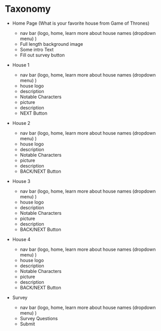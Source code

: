 # Taxonomy 

- Home Page (What is your favorite house from Game of Thrones)
  - nav bar (logo, home, learn more about house names (dropdown menu) )
  - Full length background image
  - Some intro Text
  - Fill out survey button 
- House 1
  - nav bar (logo, home, learn more about house names (dropdown menu) )
  - house logo
  - description
  - Notable Characters
  -  picture 
  - description  
  - NEXT Button 

- House 2
  - nav bar (logo, home, learn more about house names (dropdown menu) )
  - house logo
  - description
  - Notable Characters
  -  picture 
  - description  
  - BACK/NEXT Button
- House 3
  - nav bar (logo, home, learn more about house names (dropdown menu) )
  - house logo
  - description
  - Notable Characters
  -  picture 
  - description  
  - BACK/NEXT Button
- House 4
  - nav bar (logo, home, learn more about house names (dropdown menu) )
  - house logo
  - description
  - Notable Characters
  -  picture 
  - description  
  - BACK/NEXT Button
- Survey
  - nav bar (logo, home, learn more about house names (dropdown menu) )
  - Survey Questions 
  - Submit